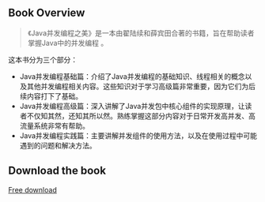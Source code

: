 ## Book Overview

> 《Java并发编程之美》是一本由翟陆续和薛宾田合著的书籍，旨在帮助读者掌握Java中的并发编程 。

这本书分为三个部分：

+ Java并发编程基础篇：介绍了Java并发编程的基础知识、线程相关的概念以及其他并发编程相关内容。这些知识对于学习高级篇非常重要，因为它们为后续内容打下了基础。
+ Java并发编程高级篇：深入讲解了Java并发包中核心组件的实现原理，让读者不仅知其然，还知其所以然。熟练掌握这部分内容对于日常开发高并发、高流量系统非常有帮助。
+ Java并发编程实践篇：主要讲解并发组件的使用方法，以及在使用过程中可能遇到的问题和解决方法。

## Download the book

[Free download](https://libgen.gs/edition.php?id=145461974)
